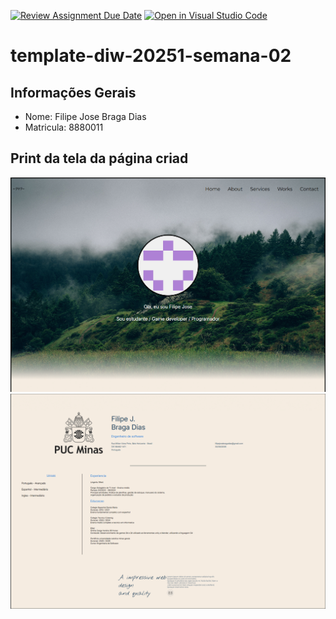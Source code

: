 [![Review Assignment Due Date](https://classroom.github.com/assets/deadline-readme-button-22041afd0340ce965d47ae6ef1cefeee28c7c493a6346c4f15d667ab976d596c.svg)](https://classroom.github.com/a/T_SLJQ6l)
[![Open in Visual Studio Code](https://classroom.github.com/assets/open-in-vscode-2e0aaae1b6195c2367325f4f02e2d04e9abb55f0b24a779b69b11b9e10269abc.svg)](https://classroom.github.com/online_ide?assignment_repo_id=18292315&assignment_repo_type=AssignmentRepo)
# template-diw-20251-semana-02

## Informações Gerais
- Nome: Filipe Jose Braga Dias 
- Matricula: 8880011

## Print da tela da página criad

<img src="public\assets\Imagens\ImagemSite1.png" alt = img >
<img src="public\assets\Imagens\Site2.png" alt = img >